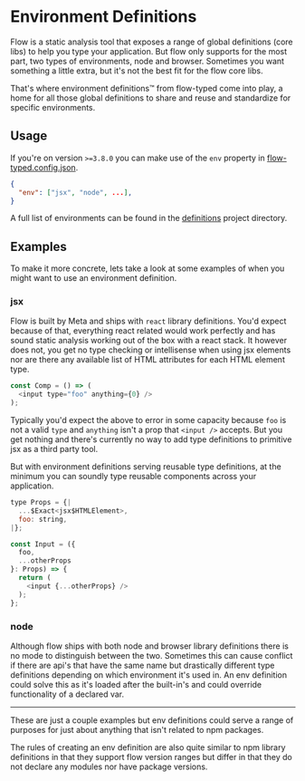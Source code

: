 # Environment Definitions

Flow is a static analysis tool that exposes a range of global definitions (core libs) to help you type your application. But flow only supports for the most part, two types of environments, node and browser. Sometimes you want something a little extra, but it's not the best fit for the flow core libs.

That's where environment definitions™ from flow-typed come into play, a home for all those global definitions to share and reuse and standardize for specific environments.

## Usage

If you're on version `>=3.8.0` you can make use of the `env` property in [flow-typed.config.json](flow-typed-config.md).

```json
{
  "env": ["jsx", "node", ...],
}
```

A full list of environments can be found in the [definitions](https://github.com/flow-typed/flow-typed/tree/master/definitions/environments) project directory.

## Examples

To make it more concrete, lets take a look at some examples of when you might want to use an environment definition.

### jsx

Flow is built by Meta and ships with `react` library definitions. You'd expect because of that, everything react related would work perfectly and has sound static analysis working out of the box with a react stack. It however does not, you get no type checking or intellisense when using jsx elements nor are there any available list of HTML attributes for each HTML element type.

```js
const Comp = () => (
  <input type="foo" anything={0} />
);
```

Typically you'd expect the above to error in some capacity because `foo` is not a valid `type` and `anything` isn't a prop that `<input />` accepts. But you get nothing and there's currently no way to add type definitions to primitive jsx as a third party tool.

But with environment definitions serving reusable type definitions, at the minimum you can soundly type reusable components across your application.

```js
type Props = {|
  ...$Exact<jsx$HTMLElement>,
  foo: string,
|};

const Input = ({
  foo,
  ...otherProps
}: Props) => {
  return (
    <input {...otherProps} />
  );
};
```

### node

Although flow ships with both node and browser library definitions there is no mode to distinguish between the two. Sometimes this can cause conflict if there are api's that have the same name but drastically different type definitions depending on which environment it's used in. An env definition could solve this as it's loaded after the built-in's and could override functionality of a declared var.

---

These are just a couple examples but env definitions could serve a range of purposes for just about anything that isn't related to npm packages.

The rules of creating an env definition are also quite similar to npm library definitions in that they support flow version ranges but differ in that they do not declare any modules nor have package versions.
